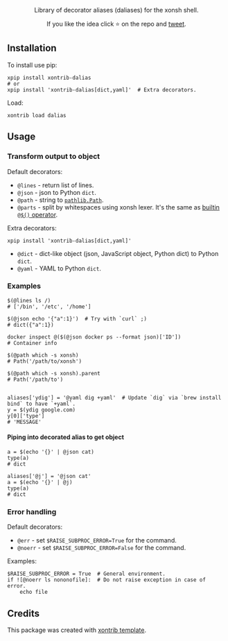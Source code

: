 <p align="center">
Library of decorator aliases (daliases) for the xonsh shell.
</p>

<p align="center">
If you like the idea click ⭐ on the repo and <a href="https://twitter.com/intent/tweet?text=Nice%20xontrib%20for%20the%20xonsh%20shell!&url=https://github.com/anki-code/xontrib-dalias" target="_blank">tweet</a>.
</p>


## Installation

To install use pip:

```xsh
xpip install xontrib-dalias
# or
xpip install 'xontrib-dalias[dict,yaml]'  # Extra decorators.
```
Load:
```xsh
xontrib load dalias
```

## Usage

### Transform output to object

Default decorators:

* `@lines` - return list of lines.
* `@json` - json to Python `dict`.
* `@path` - string to [`pathlib.Path`](https://docs.python.org/3/library/pathlib.html).
* `@parts` - split by whitespaces using xonsh lexer. It's the same as [builtin `@$()` operator](https://xon.sh/tutorial.html#command-substitution-with).

Extra decorators:
```xsh
xpip install 'xontrib-dalias[dict,yaml]'
```

* `@dict` - dict-like object (json, JavaScript object, Python dict) to Python `dict`. 
* `@yaml` - YAML to Python `dict`.

### Examples
```xsh
$(@lines ls /)
# ['/bin', '/etc', '/home']

$(@json echo '{"a":1}')  # Try with `curl` ;)
# dict({"a":1})

docker inspect @($(@json docker ps --format json)['ID'])
# Container info

$(@path which -s xonsh)
# Path('/path/to/xonsh')

$(@path which -s xonsh).parent
# Path('/path/to')


aliases['ydig'] = '@yaml dig +yaml'  # Update `dig` via `brew install bind` to have `+yaml`.
y = $(ydig google.com)
y[0]['type']
# 'MESSAGE'
```

#### Piping into decorated alias to get object

```xsh
a = $(echo '{}' | @json cat)
type(a)
# dict
```

```xsh
aliases['@j'] = '@json cat'
a = $(echo '{}' | @j)
type(a)
# dict
```


### Error handling

Default decorators:
* `@err` - set `$RAISE_SUBPROC_ERROR=True` for the command.
* `@noerr` - set `$RAISE_SUBPROC_ERROR=False` for the command.

Examples:
```xsh
$RAISE_SUBPROC_ERROR = True  # General environment.
if ![@noerr ls nononofile]:  # Do not raise exception in case of error.
    echo file 
```

## Credits

This package was created with [xontrib template](https://github.com/xonsh/xontrib-template).

